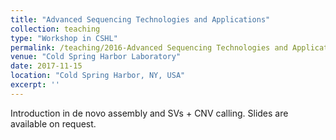 ```yaml
---
title: "Advanced Sequencing Technologies and Applications"
collection: teaching
type: "Workshop in CSHL"
permalink: /teaching/2016-Advanced Sequencing Technologies and Applications
venue: "Cold Spring Harbor Laboratory"
date: 2017-11-15
location: "Cold Spring Harbor, NY, USA"
excerpt: ''
---
```


Introduction in de novo assembly and SVs + CNV calling. Slides are available on request. 

